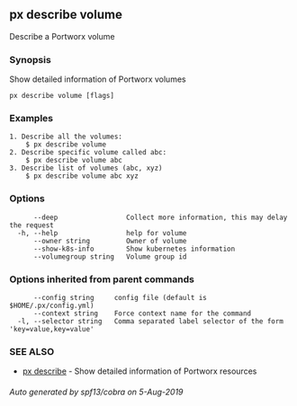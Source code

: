 ## px describe volume

Describe a Portworx volume

### Synopsis

Show detailed information of Portworx volumes

```
px describe volume [flags]
```

### Examples

```
1. Describe all the volumes:
	$ px describe volume
2. Describe specific volume called abc:
	$ px describe volume abc
3. Describe list of volumes (abc, xyz)
	$ px describe volume abc xyz
```

### Options

```
      --deep                 Collect more information, this may delay the request
  -h, --help                 help for volume
      --owner string         Owner of volume
      --show-k8s-info        Show kubernetes information
      --volumegroup string   Volume group id
```

### Options inherited from parent commands

```
      --config string     config file (default is $HOME/.px/config.yml)
      --context string    Force context name for the command
  -l, --selector string   Comma separated label selector of the form 'key=value,key=value'
```

### SEE ALSO

* [px describe](px_describe.md)	 - Show detailed information of Portworx resources

###### Auto generated by spf13/cobra on 5-Aug-2019
